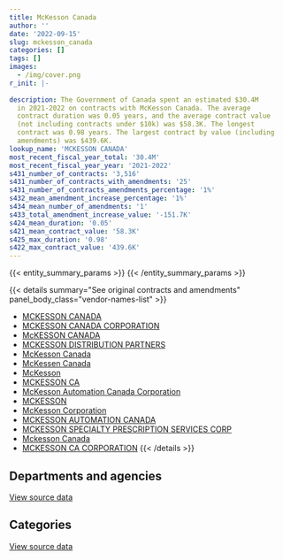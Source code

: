 ```yaml
---
title: McKesson Canada
author: ''
date: '2022-09-15'
slug: mckesson_canada
categories: []
tags: []
images:
  - /img/cover.png
r_init: |-
  
description: The Government of Canada spent an estimated $30.4M
  in 2021-2022 on contracts with McKesson Canada. The average
  contract duration was 0.05 years, and the average contract value
  (not including contracts under $10k) was $58.3K. The longest
  contract was 0.98 years. The largest contract by value (including
  amendments) was $439.6K.
lookup_name: 'MCKESSON CANADA'
most_recent_fiscal_year_total: '30.4M'
most_recent_fiscal_year_year: '2021-2022'
s431_number_of_contracts: '3,516'
s431_number_of_contracts_with_amendments: '25'
s431_number_of_contracts_amendments_percentage: '1%'
s432_mean_amendment_increase_percentage: '1%'
s434_mean_number_of_amendments: '1'
s433_total_amendment_increase_value: '-151.7K'
s424_mean_duration: '0.05'
s421_mean_contract_value: '58.3K'
s425_max_duration: '0.98'
s422_max_contract_value: '439.6K'
---
```


<script src="/rmarkdown-libs/htmlwidgets/htmlwidgets.js"></script>
<link href="/rmarkdown-libs/datatables-css/datatables-crosstalk.css" rel="stylesheet" />
<script src="/rmarkdown-libs/datatables-binding/datatables.js"></script>
<script src="/rmarkdown-libs/jquery/jquery-3.6.0.min.js"></script>
<link href="/rmarkdown-libs/dt-core-bootstrap/css/dataTables.bootstrap.min.css" rel="stylesheet" />
<link href="/rmarkdown-libs/dt-core-bootstrap/css/dataTables.bootstrap.extra.css" rel="stylesheet" />
<script src="/rmarkdown-libs/dt-core-bootstrap/js/jquery.dataTables.min.js"></script>
<script src="/rmarkdown-libs/dt-core-bootstrap/js/dataTables.bootstrap.min.js"></script>
<link href="/rmarkdown-libs/crosstalk/css/crosstalk.min.css" rel="stylesheet" />
<script src="/rmarkdown-libs/crosstalk/js/crosstalk.min.js"></script>
<script src="/rmarkdown-libs/htmlwidgets/htmlwidgets.js"></script>
<link href="/rmarkdown-libs/datatables-css/datatables-crosstalk.css" rel="stylesheet" />
<script src="/rmarkdown-libs/datatables-binding/datatables.js"></script>
<script src="/rmarkdown-libs/jquery/jquery-3.6.0.min.js"></script>
<link href="/rmarkdown-libs/dt-core-bootstrap/css/dataTables.bootstrap.min.css" rel="stylesheet" />
<link href="/rmarkdown-libs/dt-core-bootstrap/css/dataTables.bootstrap.extra.css" rel="stylesheet" />
<script src="/rmarkdown-libs/dt-core-bootstrap/js/jquery.dataTables.min.js"></script>
<script src="/rmarkdown-libs/dt-core-bootstrap/js/dataTables.bootstrap.min.js"></script>
<link href="/rmarkdown-libs/crosstalk/css/crosstalk.min.css" rel="stylesheet" />
<script src="/rmarkdown-libs/crosstalk/js/crosstalk.min.js"></script>

{{< entity_summary_params >}}
{{< /entity_summary_params >}}

{{< details summary="See original contracts and amendments" panel_body_class="vendor-names-list" >}}
- [MCKESSON CANADA](https://search.open.canada.ca/en/ct/?sort=contract_value_f%20desc&page=1&search_text=%22MCKESSON%20CANADA%22)
- [MCKESSON CANADA CORPORATION](https://search.open.canada.ca/en/ct/?sort=contract_value_f%20desc&page=1&search_text=%22MCKESSON%20CANADA%20CORPORATION%22)
- [McKESSON CANADA](https://search.open.canada.ca/en/ct/?sort=contract_value_f%20desc&page=1&search_text=%22McKESSON%20CANADA%22)
- [MCKESSON DISTRIBUTION PARTNERS](https://search.open.canada.ca/en/ct/?sort=contract_value_f%20desc&page=1&search_text=%22MCKESSON%20DISTRIBUTION%20PARTNERS%22)
- [McKesson Canada](https://search.open.canada.ca/en/ct/?sort=contract_value_f%20desc&page=1&search_text=%22McKesson%20Canada%22)
- [McKessen Canada](https://search.open.canada.ca/en/ct/?sort=contract_value_f%20desc&page=1&search_text=%22McKessen%20Canada%22)
- [McKesson](https://search.open.canada.ca/en/ct/?sort=contract_value_f%20desc&page=1&search_text=%22McKesson%22)
- [MCKESSON CA](https://search.open.canada.ca/en/ct/?sort=contract_value_f%20desc&page=1&search_text=%22MCKESSON%20CA%22)
- [McKesson Automation Canada Corporation](https://search.open.canada.ca/en/ct/?sort=contract_value_f%20desc&page=1&search_text=%22McKesson%20Automation%20Canada%20Corporation%22)
- [MCKESSON](https://search.open.canada.ca/en/ct/?sort=contract_value_f%20desc&page=1&search_text=%22MCKESSON%22)
- [McKesson Corporation](https://search.open.canada.ca/en/ct/?sort=contract_value_f%20desc&page=1&search_text=%22McKesson%20Corporation%22)
- [MCKESSON AUTOMATION CANADA](https://search.open.canada.ca/en/ct/?sort=contract_value_f%20desc&page=1&search_text=%22MCKESSON%20AUTOMATION%20CANADA%22)
- [MCKESSON SPECIALTY PRESCRIPTION SERVICES CORP](https://search.open.canada.ca/en/ct/?sort=contract_value_f%20desc&page=1&search_text=%22MCKESSON%20SPECIALTY%20PRESCRIPTION%20SERVICES%20CORP%22)
- [Mckesson Canada](https://search.open.canada.ca/en/ct/?sort=contract_value_f%20desc&page=1&search_text=%22Mckesson%20Canada%22)
- [MCKESSON CA CORPORATION](https://search.open.canada.ca/en/ct/?sort=contract_value_f%20desc&page=1&search_text=%22MCKESSON%20CA%20CORPORATION%22)
{{< /details >}}

## Departments and agencies

<div id="htmlwidget-1" style="width:100%;height:auto;" class="datatables html-widget"></div>
<script type="application/json" data-for="htmlwidget-1">{"x":{"style":"bootstrap","filter":"none","vertical":false,"data":[["<a href=\"/departments/csc-scc/\">Correctional Service of Canada<\/a>","<a href=\"/departments/dnd-mdn/\">National Defence<\/a>","<a href=\"/departments/isc-sac/\">Indigenous Services Canada<\/a>","<a href=\"/departments/phac-aspc/\">Public Health Agency of Canada<\/a>"],[40485797.7,289933.47,null,392263.68],[41162853.32,455357.51,null,772688.35],[33737525.69,727321.39,2487418.19,null],[27892127.48,656350.52,1894324.57,null]],"container":"<table class=\"table table-striped table-hover row-border order-column display\">\n  <thead>\n    <tr>\n      <th>Department<\/th>\n      <th>2018-2019<\/th>\n      <th>2019-2020<\/th>\n      <th>2020-2021<\/th>\n      <th>2021-2022<\/th>\n    <\/tr>\n  <\/thead>\n<\/table>","options":{"order":[[4,"desc"]],"pageLength":10,"autoWidth":true,"columnDefs":[{"targets":1,"render":"function(data, type, row, meta) {\n    return type !== 'display' ? data : DTWidget.formatCurrency(data, \"$\", 2, 3, \",\", \".\", true, null);\n  }"},{"targets":2,"render":"function(data, type, row, meta) {\n    return type !== 'display' ? data : DTWidget.formatCurrency(data, \"$\", 2, 3, \",\", \".\", true, null);\n  }"},{"targets":3,"render":"function(data, type, row, meta) {\n    return type !== 'display' ? data : DTWidget.formatCurrency(data, \"$\", 2, 3, \",\", \".\", true, null);\n  }"},{"targets":4,"render":"function(data, type, row, meta) {\n    return type !== 'display' ? data : DTWidget.formatCurrency(data, \"$\", 2, 3, \",\", \".\", true, null);\n  }"},{"width":"16%","targets":[1,2,3,4]},{"className":"dt-right","targets":[1,2,3,4]}],"orderClasses":false}},"evals":["options.columnDefs.0.render","options.columnDefs.1.render","options.columnDefs.2.render","options.columnDefs.3.render"],"jsHooks":[]}</script>
<p class="text-right">
<a href="https://github.com/GoC-Spending/contracts-data/tree/main/data/out/vendors/mckesson_canada/summary_by_fiscal_year_by_department.csv" class="source-data-link btn btn-link">View source data</a>
</p>

## Categories

<div id="htmlwidget-2" style="width:100%;height:auto;" class="datatables html-widget"></div>
<script type="application/json" data-for="htmlwidget-2">{"x":{"style":"bootstrap","filter":"none","vertical":false,"data":[["<a href=\"/categories/medical/\">Medical<\/a>","<a href=\"/categories/industrial_products_and_services/\">Industrial products and services<\/a>"],[41140694.85,27300],[42365899.19,24999.99],[36952265.26,null],[30442802.56,null]],"container":"<table class=\"table table-striped table-hover row-border order-column display\">\n  <thead>\n    <tr>\n      <th>Category<\/th>\n      <th>2018-2019<\/th>\n      <th>2019-2020<\/th>\n      <th>2020-2021<\/th>\n      <th>2021-2022<\/th>\n    <\/tr>\n  <\/thead>\n<\/table>","options":{"order":[[4,"desc"]],"dom":"t","pageLength":30,"autoWidth":true,"columnDefs":[{"targets":1,"render":"function(data, type, row, meta) {\n    return type !== 'display' ? data : DTWidget.formatCurrency(data, \"$\", 2, 3, \",\", \".\", true, null);\n  }"},{"targets":2,"render":"function(data, type, row, meta) {\n    return type !== 'display' ? data : DTWidget.formatCurrency(data, \"$\", 2, 3, \",\", \".\", true, null);\n  }"},{"targets":3,"render":"function(data, type, row, meta) {\n    return type !== 'display' ? data : DTWidget.formatCurrency(data, \"$\", 2, 3, \",\", \".\", true, null);\n  }"},{"targets":4,"render":"function(data, type, row, meta) {\n    return type !== 'display' ? data : DTWidget.formatCurrency(data, \"$\", 2, 3, \",\", \".\", true, null);\n  }"},{"width":"16%","targets":[1,2,3,4]},{"className":"dt-right","targets":[1,2,3,4]}],"orderClasses":false,"lengthMenu":[10,25,30,50,100]}},"evals":["options.columnDefs.0.render","options.columnDefs.1.render","options.columnDefs.2.render","options.columnDefs.3.render"],"jsHooks":[]}</script>
<p class="text-right">
<a href="https://github.com/GoC-Spending/contracts-data/tree/main/data/out/vendors/mckesson_canada/summary_by_fiscal_year_by_category.csv" class="source-data-link btn btn-link">View source data</a>
</p>
